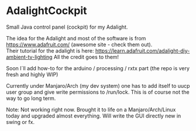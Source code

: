 # AdalightCockpit

Small Java control panel (cockpit) for my Adalight.

The idea for the Adalight and most of the software is from https://www.adafruit.com/ (awesome site - check them out).  
Their tutorial for the adalight is here: https://learn.adafruit.com/adalight-diy-ambient-tv-lighting
All the credit goes to them!

Soon I´ll add how-to for the arduino / processing / rxtx part
(the repo is very fresh and highly WIP)

Currently under Manjaro/Arch (my dev system) one has to add itself to uucp user group and give write permissions to /run/lock.
This is of course not the way to go long term.

Note:
Not working right now.
Brought it to life on a Manjaro/Arch/Linux today and upgraded almost everything.
Will write the GUI directly new in swing or fx.